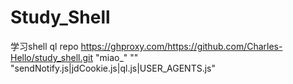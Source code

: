 # Study_Shell
学习shell
ql repo https://ghproxy.com/https://github.com/Charles-Hello/study_shell.git "miao_" "" "sendNotify.js|jdCookie.js|ql.js|USER_AGENTS.js"